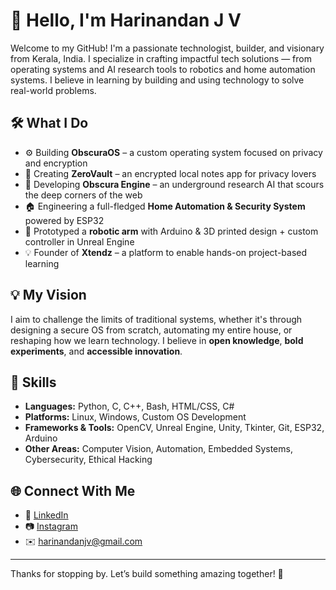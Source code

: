 # 👋 Hello, I'm Harinandan J V

Welcome to my GitHub! I'm a passionate technologist, builder, and visionary from Kerala, India. I specialize in crafting impactful tech solutions — from operating systems and AI research tools to robotics and home automation systems. I believe in learning by building and using technology to solve real-world problems.

## 🛠️ What I Do

- ⚙️ Building **ObscuraOS** – a custom operating system focused on privacy and encryption  
- 🔐 Creating **ZeroVault** – an encrypted local notes app for privacy lovers  
- 🧠 Developing **Obscura Engine** – an underground research AI that scours the deep corners of the web  
- 🏠 Engineering a full-fledged **Home Automation & Security System** powered by ESP32  
- 🤖 Prototyped a **robotic arm** with Arduino & 3D printed design + custom controller in Unreal Engine  
- 💡 Founder of **Xtendz** – a platform to enable hands-on project-based learning

## 💡 My Vision

I aim to challenge the limits of traditional systems, whether it's through designing a secure OS from scratch, automating my entire house, or reshaping how we learn technology. I believe in **open knowledge**, **bold experiments**, and **accessible innovation**.

## 🚀 Skills

- **Languages:** Python, C, C++, Bash, HTML/CSS, C#
- **Platforms:** Linux, Windows, Custom OS Development
- **Frameworks & Tools:** OpenCV, Unreal Engine, Unity, Tkinter, Git, ESP32, Arduino
- **Other Areas:** Computer Vision, Automation, Embedded Systems, Cybersecurity, Ethical Hacking

## 🌐 Connect With Me

- 🧠 [LinkedIn](https://in.linkedin.com/in/snox)  
- 📷 [Instagram](https://instagram.com/snozuuz)  
- ✉️ harinandanjv@gmail.com  

---

Thanks for stopping by. Let’s build something amazing together! 🚀
